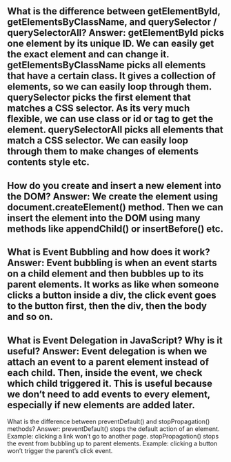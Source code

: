 What is the difference between getElementById, getElementsByClassName, and querySelector / querySelectorAll?
Answer:
getElementById picks one element by its unique ID. We can easily get the exact element and can change it.
getElementsByClassName picks all elements that have a certain class. It gives a collection of elements, so we can easily loop through them.
querySelector picks the first element that matches a CSS selector. As its very much flexible, we can use class or id or tag to get the element.
querySelectorAll picks all elements that match a CSS selector. We can easily loop through them to make changes of elements contents style etc.
---
How do you create and insert a new element into the DOM?
Answer:
We create the element using document.createElement() method. Then we can insert the element into the DOM using many methods like appendChild() or insertBefore() etc.
---
What is Event Bubbling and how does it work?
Answer:
Event bubbling is when an event starts on a child element and then bubbles up to its parent elements. It works as like when someone clicks a button inside a div, the click event goes to the button first, then the div, then the body and so on.
---
What is Event Delegation in JavaScript? Why is it useful?
Answer:
Event delegation is when we attach an event to a parent element instead of each child. Then, inside the event, we check which child triggered it. This is useful because we don’t need to add events to every element, especially if new elements are added later.
---
What is the difference between preventDefault() and stopPropagation() methods?
Answer:
preventDefault() stops the default action of an element. Example: clicking a link won’t go to another page.
stopPropagation() stops the event from bubbling up to parent elements. Example: clicking a button won’t trigger the parent’s click event.
